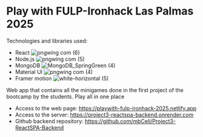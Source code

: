 # Play with FULP-Ironhack Las Palmas 2025

Technologies and libraries used:
  - React   ![pngwing com (6)](https://github.com/user-attachments/assets/7d328e6a-2682-4626-926b-02e2f7837869)
  - Node.js   ![pngwing com (5)](https://github.com/user-attachments/assets/5860724d-e35b-4ffa-9d86-5c5708a3bc95)
  - MongoDB ![MongoDB_SpringGreen (4)](https://github.com/user-attachments/assets/afb68c02-ccb0-46bc-9f84-a3329dc539b0)
  - Material UI   ![pngwing com (4)](https://github.com/user-attachments/assets/b5de9e38-9cf3-408a-84f2-11777ca6c91b)
  - Framer motion ![white-horizontal (5)](https://github.com/user-attachments/assets/b9f4018c-ee48-4292-8c7b-c606e09d6899)


Web app that contains all the minigames done in the first project of the bootcamp by the students. Play all in one place 
  - Access to the web page: https://playwith-fulp-ironhack-2025.netlify.app
  - Access to the server: https://project3-reactspa-backend.onrender.com
  - Github backend repository: https://github.com/mbCeli/Project3-ReactSPA-Backend
